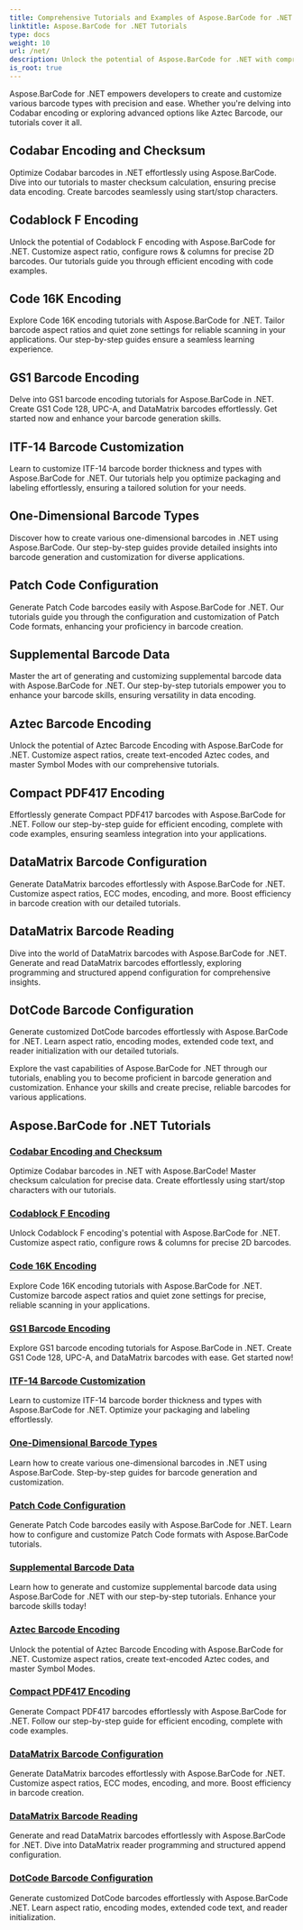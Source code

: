```yaml
---
title: Comprehensive Tutorials and Examples of Aspose.BarCode for .NET 
linktitle: Aspose.BarCode for .NET Tutorials
type: docs
weight: 10
url: /net/
description: Unlock the potential of Aspose.BarCode for .NET with comprehensive tutorials! Master Codabar encoding, customize Codablock F, explore Code 16K, and more. 
is_root: true
---
```



Aspose.BarCode for .NET empowers developers to create and customize various barcode types with precision and ease. Whether you're delving into Codabar encoding or exploring advanced options like Aztec Barcode, our tutorials cover it all.

## Codabar Encoding and Checksum

Optimize Codabar barcodes in .NET effortlessly using Aspose.BarCode. Dive into our tutorials to master checksum calculation, ensuring precise data encoding. Create barcodes seamlessly using start/stop characters.

## Codablock F Encoding

Unlock the potential of Codablock F encoding with Aspose.BarCode for .NET. Customize aspect ratio, configure rows & columns for precise 2D barcodes. Our tutorials guide you through efficient encoding with code examples.

## Code 16K Encoding

Explore Code 16K encoding tutorials with Aspose.BarCode for .NET. Tailor barcode aspect ratios and quiet zone settings for reliable scanning in your applications. Our step-by-step guides ensure a seamless learning experience.

## GS1 Barcode Encoding

Delve into GS1 barcode encoding tutorials for Aspose.BarCode in .NET. Create GS1 Code 128, UPC-A, and DataMatrix barcodes effortlessly. Get started now and enhance your barcode generation skills.

## ITF-14 Barcode Customization

Learn to customize ITF-14 barcode border thickness and types with Aspose.BarCode for .NET. Our tutorials help you optimize packaging and labeling effortlessly, ensuring a tailored solution for your needs.

## One-Dimensional Barcode Types

Discover how to create various one-dimensional barcodes in .NET using Aspose.BarCode. Our step-by-step guides provide detailed insights into barcode generation and customization for diverse applications.

## Patch Code Configuration

Generate Patch Code barcodes easily with Aspose.BarCode for .NET. Our tutorials guide you through the configuration and customization of Patch Code formats, enhancing your proficiency in barcode creation.

## Supplemental Barcode Data

Master the art of generating and customizing supplemental barcode data with Aspose.BarCode for .NET. Our step-by-step tutorials empower you to enhance your barcode skills, ensuring versatility in data encoding.

## Aztec Barcode Encoding

Unlock the potential of Aztec Barcode Encoding with Aspose.BarCode for .NET. Customize aspect ratios, create text-encoded Aztec codes, and master Symbol Modes with our comprehensive tutorials.

## Compact PDF417 Encoding

Effortlessly generate Compact PDF417 barcodes with Aspose.BarCode for .NET. Follow our step-by-step guide for efficient encoding, complete with code examples, ensuring seamless integration into your applications.

## DataMatrix Barcode Configuration

Generate DataMatrix barcodes effortlessly with Aspose.BarCode for .NET. Customize aspect ratios, ECC modes, encoding, and more. Boost efficiency in barcode creation with our detailed tutorials.

## DataMatrix Barcode Reading

Dive into the world of DataMatrix barcodes with Aspose.BarCode for .NET. Generate and read DataMatrix barcodes effortlessly, exploring programming and structured append configuration for comprehensive insights.

## DotCode Barcode Configuration

Generate customized DotCode barcodes effortlessly with Aspose.BarCode for .NET. Learn aspect ratio, encoding modes, extended code text, and reader initialization with our detailed tutorials.

Explore the vast capabilities of Aspose.BarCode for .NET through our tutorials, enabling you to become proficient in barcode generation and customization. Enhance your skills and create precise, reliable barcodes for various applications.
## Aspose.BarCode for .NET Tutorials
### [Codabar Encoding and Checksum](./codabar-encoding-and-checksum/)
Optimize Codabar barcodes in .NET with Aspose.BarCode! Master checksum calculation for precise data. Create effortlessly using start/stop characters with our tutorials.
### [Codablock F Encoding](./codablock-f-encoding/)
Unlock Codablock F encoding's potential with Aspose.BarCode for .NET. Customize aspect ratio, configure rows & columns for precise 2D barcodes.
### [Code 16K Encoding](./code-16k-encoding/)
Explore Code 16K encoding tutorials with Aspose.BarCode for .NET. Customize barcode aspect ratios and quiet zone settings for precise, reliable scanning in your applications.
### [GS1 Barcode Encoding](./gs1-barcode-encoding/)
Explore GS1 barcode encoding tutorials for Aspose.BarCode in .NET. Create GS1 Code 128, UPC-A, and DataMatrix barcodes with ease. Get started now!
### [ITF-14 Barcode Customization](./itf-14-barcode-customization/)
Learn to customize ITF-14 barcode border thickness and types with Aspose.BarCode for .NET. Optimize your packaging and labeling effortlessly.
### [One-Dimensional Barcode Types](./one-dimensional-barcode-types/)
Learn how to create various one-dimensional barcodes in .NET using Aspose.BarCode. Step-by-step guides for barcode generation and customization.
### [Patch Code Configuration](./patch-code-configuration/)
Generate Patch Code barcodes easily with Aspose.BarCode for .NET. Learn how to configure and customize Patch Code formats with Aspose.BarCode tutorials.
### [Supplemental Barcode Data](./supplemental-barcode-data/)
Learn how to generate and customize supplemental barcode data using Aspose.BarCode for .NET with our step-by-step tutorials. Enhance your barcode skills today!
### [Aztec Barcode Encoding](./aztec-barcode-encoding/)
Unlock the potential of Aztec Barcode Encoding with Aspose.BarCode for .NET. Customize aspect ratios, create text-encoded Aztec codes, and master Symbol Modes.
### [Compact PDF417 Encoding](./compact-pdf417-encoding/)
Generate Compact PDF417 barcodes effortlessly with Aspose.BarCode for .NET. Follow our step-by-step guide for efficient encoding, complete with code examples.
### [DataMatrix Barcode Configuration](./datamatrix-barcode-configuration/)
Generate DataMatrix barcodes effortlessly with Aspose.BarCode for .NET. Customize aspect ratios, ECC modes, encoding, and more. Boost efficiency in barcode creation.
### [DataMatrix Barcode Reading](./datamatrix-barcode-reading/)
Generate and read DataMatrix barcodes effortlessly with Aspose.BarCode for .NET. Dive into DataMatrix reader programming and structured append configuration.
### [DotCode Barcode Configuration](./dotcode-barcode-configuration/)
Generate customized DotCode barcodes effortlessly with Aspose.BarCode .NET. Learn aspect ratio, encoding modes, extended code text, and reader initialization.